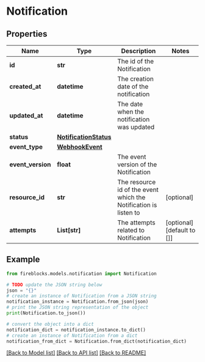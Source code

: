 # Notification


## Properties

Name | Type | Description | Notes
------------ | ------------- | ------------- | -------------
**id** | **str** | The id of the Notification | 
**created_at** | **datetime** | The creation date of the notification | 
**updated_at** | **datetime** | The date when the notification was updated | 
**status** | [**NotificationStatus**](NotificationStatus.md) |  | 
**event_type** | [**WebhookEvent**](WebhookEvent.md) |  | 
**event_version** | **float** | The event version of the Notification | 
**resource_id** | **str** | The resource id of the event which the Notification is listen to | [optional] 
**attempts** | **List[str]** | The attempts related to Notification | [optional] [default to []]

## Example

```python
from fireblocks.models.notification import Notification

# TODO update the JSON string below
json = "{}"
# create an instance of Notification from a JSON string
notification_instance = Notification.from_json(json)
# print the JSON string representation of the object
print(Notification.to_json())

# convert the object into a dict
notification_dict = notification_instance.to_dict()
# create an instance of Notification from a dict
notification_from_dict = Notification.from_dict(notification_dict)
```
[[Back to Model list]](../README.md#documentation-for-models) [[Back to API list]](../README.md#documentation-for-api-endpoints) [[Back to README]](../README.md)


